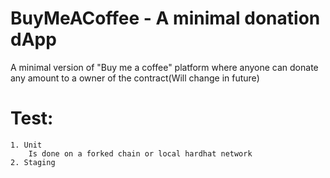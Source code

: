 # BuyMeACoffee - A minimal donation dApp
A minimal version of "Buy me a coffee" platform where anyone can donate any amount to a owner of the contract(Will change in future)


# Test:
    1. Unit
        Is done on a forked chain or local hardhat network
    2. Staging
